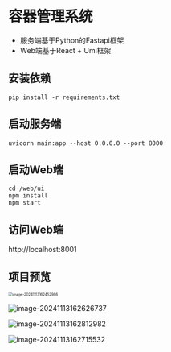 # 容器管理系统
- 服务端基于Python的Fastapi框架
- Web端基于React + Umi框架

## 安装依赖
```
pip install -r requirements.txt
```

## 启动服务端
```
uvicorn main:app --host 0.0.0.0 --port 8000
```

## 启动Web端
```
cd /web/ui
npm install
npm start
```

## 访问Web端
http://localhost:8001



##  项目预览

<img src="https://img2024.cnblogs.com/blog/1824602/202411/1824602-20241113162455908-1426913419.png" alt="image-20241113162452986" style="zoom:50%;" />

![image-20241113162626737](https://img2024.cnblogs.com/blog/1824602/202411/1824602-20241113162630785-362113788.png)

![image-20241113162812982](https://img2024.cnblogs.com/blog/1824602/202411/1824602-20241113162815892-584739239.png)

![image-20241113162715532](https://img2024.cnblogs.com/blog/1824602/202411/1824602-20241113162718649-1030132279.png)